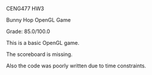 CENG477 HW3

Bunny Hop OpenGL Game

Grade: 85.0/100.0

This is a basic OpenGL game.

The scoreboard is missing.

Also the code was poorly written due to time constraints.
